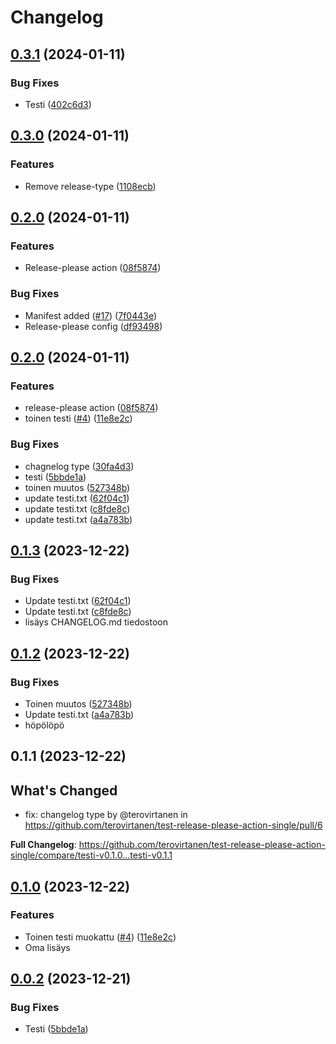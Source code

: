 # Changelog

## [0.3.1](https://github.com/terovirtanen/test-release-please-action-single/compare/testi-v0.3.0...testi-v0.3.1) (2024-01-11)


### Bug Fixes

* Testi ([402c6d3](https://github.com/terovirtanen/test-release-please-action-single/commit/402c6d3dd074f4650af1e5d4a2b8709fae346400))

## [0.3.0](https://github.com/terovirtanen/test-release-please-action-single/compare/testi-v0.2.0...testi-v0.3.0) (2024-01-11)


### Features

* Remove release-type ([1108ecb](https://github.com/terovirtanen/test-release-please-action-single/commit/1108ecb68f5daa2bd3eda1617d11d595f418e93e))

## [0.2.0](https://github.com/terovirtanen/test-release-please-action-single/compare/testi-v0.1.3...testi-v0.2.0) (2024-01-11)


### Features

* Release-please action ([08f5874](https://github.com/terovirtanen/test-release-please-action-single/commit/08f5874860fef1b399869dda204cb10e6f34af99))


### Bug Fixes

* Manifest added ([#17](https://github.com/terovirtanen/test-release-please-action-single/issues/17)) ([7f0443e](https://github.com/terovirtanen/test-release-please-action-single/commit/7f0443eb31d3f38fceb0ee7515f7397cf807a83a))
* Release-please config ([df93498](https://github.com/terovirtanen/test-release-please-action-single/commit/df934983159abd7142615fd98d7e5ddd0a81dc4d))

## [0.2.0](https://github.com/terovirtanen/test-release-please-action-single/compare/v0.1.3...v0.2.0) (2024-01-11)


### Features

* release-please action ([08f5874](https://github.com/terovirtanen/test-release-please-action-single/commit/08f5874860fef1b399869dda204cb10e6f34af99))
* toinen testi ([#4](https://github.com/terovirtanen/test-release-please-action-single/issues/4)) ([11e8e2c](https://github.com/terovirtanen/test-release-please-action-single/commit/11e8e2ca560b77bee99b999f8ac9035b7bc7ba0a))


### Bug Fixes

* chagnelog type ([30fa4d3](https://github.com/terovirtanen/test-release-please-action-single/commit/30fa4d3943f097045a4a368d3252dcbe08372d54))
* testi ([5bbde1a](https://github.com/terovirtanen/test-release-please-action-single/commit/5bbde1a3ae18ec7424eb74bec18f0073ff1bab12))
* toinen muutos ([527348b](https://github.com/terovirtanen/test-release-please-action-single/commit/527348b16d8e6035cde8f8e4e0541fca1aa1eb0d))
* update testi.txt ([62f04c1](https://github.com/terovirtanen/test-release-please-action-single/commit/62f04c171a791efb9470dd9bc9bcb496089ba792))
* update testi.txt ([c8fde8c](https://github.com/terovirtanen/test-release-please-action-single/commit/c8fde8cded0d24748a43f31ac7426a701ac5c772))
* update testi.txt ([a4a783b](https://github.com/terovirtanen/test-release-please-action-single/commit/a4a783b22a9a6f1f29e750913777da15965a6101))

## [0.1.3](https://github.com/terovirtanen/test-release-please-action-single/compare/testi-v0.1.2...testi-v0.1.3) (2023-12-22)


### Bug Fixes

* Update testi.txt ([62f04c1](https://github.com/terovirtanen/test-release-please-action-single/commit/62f04c171a791efb9470dd9bc9bcb496089ba792))
* Update testi.txt ([c8fde8c](https://github.com/terovirtanen/test-release-please-action-single/commit/c8fde8cded0d24748a43f31ac7426a701ac5c772))
* lisäys CHANGELOG.md tiedostoon

## [0.1.2](https://github.com/terovirtanen/test-release-please-action-single/compare/testi-v0.1.1...testi-v0.1.2) (2023-12-22)


### Bug Fixes

* Toinen muutos ([527348b](https://github.com/terovirtanen/test-release-please-action-single/commit/527348b16d8e6035cde8f8e4e0541fca1aa1eb0d))
* Update testi.txt ([a4a783b](https://github.com/terovirtanen/test-release-please-action-single/commit/a4a783b22a9a6f1f29e750913777da15965a6101))
* höpölöpö

## 0.1.1 (2023-12-22)

## What's Changed
* fix: changelog type by @terovirtanen in https://github.com/terovirtanen/test-release-please-action-single/pull/6


**Full Changelog**: https://github.com/terovirtanen/test-release-please-action-single/compare/testi-v0.1.0...testi-v0.1.1

## [0.1.0](https://github.com/terovirtanen/test-release-please-action-single/compare/testi-v0.0.2...testi-v0.1.0) (2023-12-22)


### Features

* Toinen testi muokattu ([#4](https://github.com/terovirtanen/test-release-please-action-single/issues/4)) ([11e8e2c](https://github.com/terovirtanen/test-release-please-action-single/commit/11e8e2ca560b77bee99b999f8ac9035b7bc7ba0a))
* Oma lisäys

## [0.0.2](https://github.com/terovirtanen/test-release-please-action-single/compare/testi-v0.0.1...testi-v0.0.2) (2023-12-21)


### Bug Fixes

* Testi ([5bbde1a](https://github.com/terovirtanen/test-release-please-action-single/commit/5bbde1a3ae18ec7424eb74bec18f0073ff1bab12))
